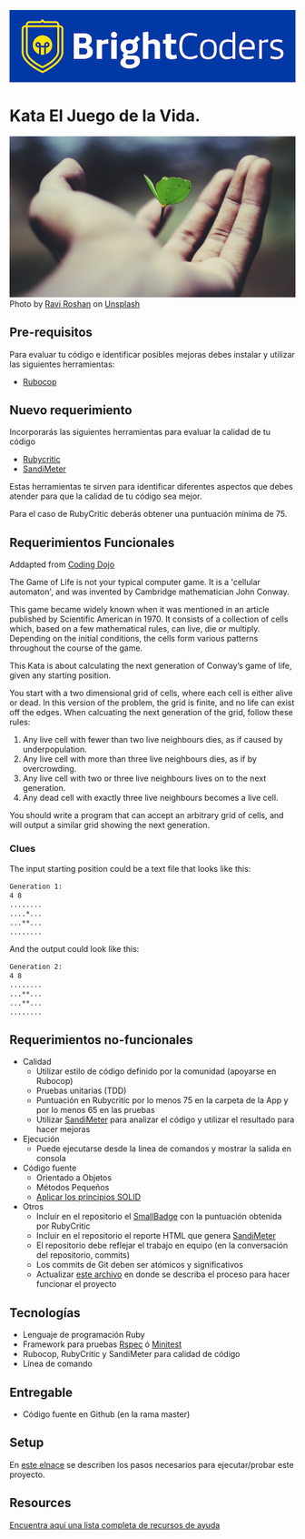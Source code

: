 ![BrightCoders Logo](img/logo-bc.png)

# Kata El Juego de la Vida.
![cover](img/cover.jpg)
<span>Photo by <a href="https://unsplash.com/@ravi_roshan_inc?utm_source=unsplash&amp;utm_medium=referral&amp;utm_content=creditCopyText">Ravi Roshan</a> on <a href="https://unsplash.com/s/photos/life?utm_source=unsplash&amp;utm_medium=referral&amp;utm_content=creditCopyText">Unsplash</a></span>

## Pre-requisitos
Para evaluar tu código e identificar posibles mejoras debes instalar y utilizar las siguientes herramientas:
- [Rubocop](https://github.com/bright-coders/commons/tree/master/topics/rubocop)

## Nuevo requerimiento
Incorporarás las siguientes herramientas para evaluar la calidad de tu código

- [Rubycritic](https://github.com/bright-coders/commons/tree/master/topics/rubycritic)
- [SandiMeter](https://github.com/makaroni4/sandi_meter)

Estas herramientas te sirven para identificar diferentes aspectos que debes atender para que la calidad de tu código sea mejor.

Para el caso de RubyCritic deberás obtener una puntuación mínima de 75.

## Requerimientos Funcionales
Addapted from [Coding Dojo](https://codingdojo.org)

The Game of Life is not your typical computer game. It is a 'cellular automaton', and was invented by Cambridge mathematician John Conway.

This game became widely known when it was mentioned in an article published by Scientific American in 1970. It consists of a collection of cells which, based on a few mathematical rules, can live, die or multiply. Depending on the initial conditions, the cells form various patterns throughout the course of the game.

This Kata is about calculating the next generation of Conway’s game of life, given any starting position. 

You start with a two dimensional grid of cells, where each cell is either alive or dead. In this version of the problem, the grid is finite, and no life can exist off the edges. When calcuating the next generation of the grid, follow these rules:

1. Any live cell with fewer than two live neighbours dies, as if caused by underpopulation.
2. Any live cell with more than three live neighbours dies, as if by overcrowding.
3. Any live cell with two or three live neighbours lives on to the next generation.
4. Any dead cell with exactly three live neighbours becomes a live cell.

You should write a program that can accept an arbitrary grid of cells, and will output a similar grid showing the next generation.

### Clues
The input starting position could be a text file that looks like this:
```
Generation 1:
4 8
........
....*...
...**...
........
```
And the output could look like this:
```
Generation 2:
4 8
........
...**...
...**...
........
```
## Requerimientos no-funcionales
- Calidad
  - Utilizar estilo de código definido por la comunidad (apoyarse en Rubocop)
  - Pruebas unitarias (TDD)
  - Puntuación en Rubycritic por lo menos 75 en la carpeta de la App y por lo menos 65 en las pruebas
  - Utilizar [SandiMeter](https://github.com/makaroni4/sandi_meter) para analizar el código y utilizar el resultado para hacer mejoras
- Ejecución
  - Puede ejecutarse desde la linea de comandos y mostrar la salida en consola
- Código fuente
  - Orientado a Objetos 
  - Métodos Pequeños
  - [Aplicar los principios SOLID](https://rubygarage.org/blog/solid-principles-of-ood)
- Otros
  - Incluir en el repositorio el [SmallBadge](https://github.com/jorge27/tutorial-rubycritic-small-badge) con la puntuación obtenida por RubyCritic
  - Incluir en el repositorio el reporte HTML que genera [SandiMeter](https://github.com/makaroni4/sandi_meter)
  - El repositorio debe reflejar el trabajo en equipo (en la conversación del repositorio, commits)
  - Los commits de Git deben ser atómicos y significativos
  - Actualizar [este archivo](setup/README.md) en donde se describa el proceso para hacer funcionar el proyecto 
  
## Tecnologías
- Lenguaje de programación Ruby
- Framework para pruebas [Rspec](https://rspec.info/) ó [Minitest](https://github.com/seattlerb/minitest)
- Rubocop, RubyCritic y SandiMeter para calidad de código
- Línea de comando

## Entregable
- Código fuente en Github (en la rama master)

## Setup
En [este elnace](setup/README.md) se describen los pasos necesarios para ejecutar/probar este proyecto.

## Resources
[Encuentra aquí una lista completa de recursos de ayuda](https://brightcoder.gitbook.io/handbook/ruby-on-rails)

